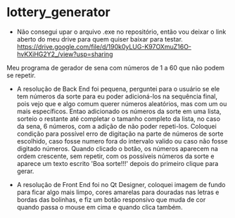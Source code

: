 # lottery_generator

- Não consegui upar o arquivo .exe no repositório, então vou deixar o link aberto do meu drive para quem quiser baixar para testar.
https://drive.google.com/file/d/190k0yLUG-K97OXmuZ16O-hvKXiHG2Y2_/view?usp=sharing

Meu programa de gerador de sena com números de 1 a 60 que não podem se repetir.

- A resolução de Back End foi pequena, perguntei para o usuário se ele tem números da sorte para eu poder adicioná-los na sequência final,
pois vejo que e algo comum querer números aleatórios, mas com um ou mais específicos. Entao adicionado os números da sorte em uma lista,
sorteio o restante até completar o tamanho completo da lista, no caso da sena, 6 números, com a adição de não poder repeti-los. Coloquei 
condição para possível erro de digitação na parte de números de sorte escolhido, caso fosse numero fora do intervalo valido ou caso não
fosse digitado números. Quando clicado o botão, os números aparecem na ordem crescente, sem repetir, com os possíveis números da sorte e 
aparece um texto escrito 'Boa sorte!!!' depois do primeiro clique para gerar.

- A resolução de Front End foi no Qt Designer, coloquei imagem de fundo para ficar algo mais limpo, cores amarelas para douradas nas letras
e bordas das bolinhas, e fiz um botão responsivo que muda de cor quando passa o mouse em cima e quando clica também.


